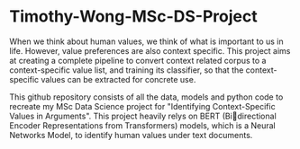 # Timothy-Wong-MSc-DS-Project
When we think about human values, we think of what is important to us in life. However, value preferences are also context specific. This project aims at creating a complete pipeline to convert context related corpus to a context-specific value list, and training its classifier, so that the context-specific values can be extracted for concrete use.

This github repository consists of all the data, models and python code to recreate my MSc Data Science project for "Identifying Context-Specific Values in Arguments". This project heavily relys on BERT (Bidirectional Encoder Representations from Transformers) models, which is a Neural Networks Model, to identify human values under text documents.
